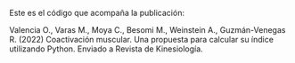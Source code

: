 Este es el código que acompaña la publicación:

Valencia O., Varas M., Moya C., Besomi M., Weinstein A., Guzmán-Venegas R. (2022) Coactivación muscular. Una propuesta para calcular su índice utilizando Python. Enviado a Revista de Kinesiología.

